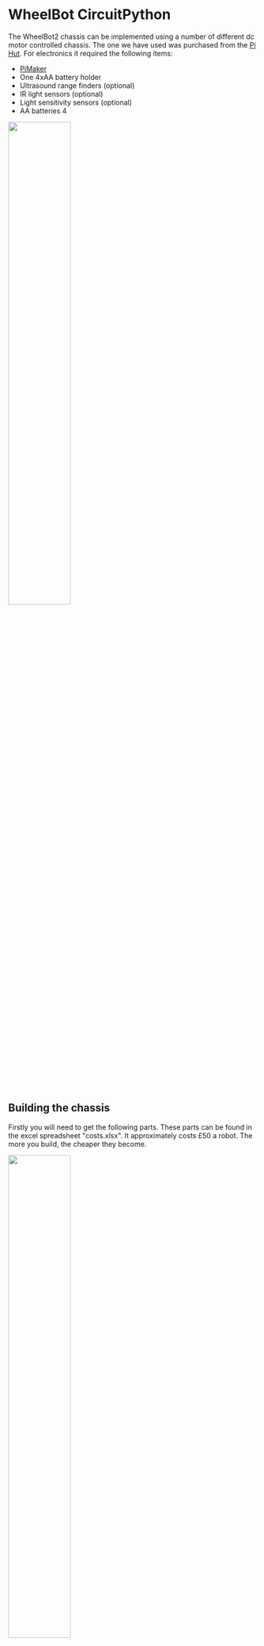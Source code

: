 
# WheelBot CircuitPython
The WheelBot2 chassis can be implemented using a number of different dc motor controlled chassis. The one we have used was purchased from the [Pi Hut](https://thepihut.com/products/adafruit-mini-3-layer-round-robot-chassis-kit-2wd-with-dc-motors). For electronics it required the following items:
- [PiMaker](https://thepihut.com/products/maker-pi-rp2040)
- One 4xAA battery holder
- Ultrasound range finders (optional)
- IR light sensors (optional)
- Light sensitivity sensors (optional)
- AA batteries 4

<img src="https://raw.githubusercontent.com/shepai/OpenEduBot/main/Assets/robot.jpg" width="50%" >

## Building the chassis
Firstly you will need to get the following parts. These parts can be found in the excel spreadsheet "costs.xlsx". It approximately costs £50 a robot. The more you build, the cheaper they become.

<img src="https://raw.githubusercontent.com/shepai/OpenEduBot/main/Assets/CP_partList.PNG" width="50%" >

### Wiring

The wiring of the motors and battery needs to be in motors 3 and 4 for the library to be compatible. You may want to strip the ends of the wires off on the motors if it cannot be directly screwed into the robotics board.
The sensor inputs can be changed to any analogue pin, if you wish to add more then they can be used.

<img src="https://raw.githubusercontent.com/shepai/OpenEduBot/main/Assets/CP_wiring.PNG" width="50%" >

### Step 1
Mount both of the motors on the chassis, using the side plates within the two rectangular slots on the chassis will keep the motors in place. This is the point that you can mount your chosen sensors for the lower level. If you are working with light sensors, this level is ideal.

<img src="https://raw.githubusercontent.com/shepai/OpenEduBot/main/Assets/step1.PNG" width="50%" >

### Step 2
Mount the main controller, make sure you have soldered some L-shaped pins underneath the Robotics board if you wish to use GPIO pins to interface with sensors. If you are using more HATs than just the robotics board, you may want to consider using Step 3 as your second layer.
<img src="https://raw.githubusercontent.com/shepai/OpenEduBot/main/Assets/CP_step2.PNG" width="50%" >

### Step 3
It is ideal to have the batteries on the top, so they can be easily changed without having to unscrew the chassis.
<img src="https://raw.githubusercontent.com/shepai/OpenEduBot/main/Assets/CP_step3.PNG" width="50%" >


## Programming

The physical robot makes use of sensors and two motors. We can attach a USB to it and upload the code.

## Using a different IDE
Using a specific IDEs can be simpler for using MicroPython. [Thonny IDE](https://thonny.org/) is a simple IDE for uploading programs to the Raspberry Pi Pico. Once you have set up the IDE we can start [programming the board](https://projects.raspberrypi.org/en/projects/getting-started-with-the-pico).

### Step 1
Download the robot control library from [Github](https://raw.githubusercontent.com/shepai/OpenEduBot/main/Library/EduBot_CP.py) and have handy in a folder.

### Step 2
You will need to connect the robot to your device via USB. Make sure you have Thonny IDE up. In the bottom right corner you should be able to select the interpreter for the IDE. We want Generic CircuitPython.

